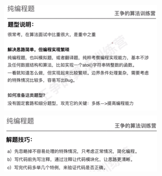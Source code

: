 ![alt txt](https://raw.githubusercontent.com/corykingsf/hack-system-design-pixel/main/imgSnipaste_2021-06-23_00-06-50.png)




![alt txt](https://raw.githubusercontent.com/corykingsf/hack-system-design-pixel/main/imgSnipaste_2021-06-23_00-07-28.png)